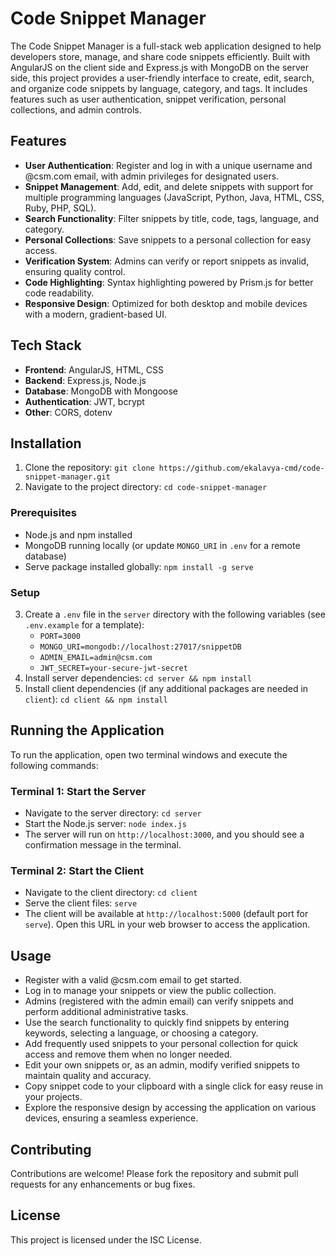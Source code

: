 # Code Snippet Manager

The Code Snippet Manager is a full-stack web application designed to help developers store, manage, and share code snippets efficiently. Built with AngularJS on the client side and Express.js with MongoDB on the server side, this project provides a user-friendly interface to create, edit, search, and organize code snippets by language, category, and tags. It includes features such as user authentication, snippet verification, personal collections, and admin controls.

## Features

- **User Authentication**: Register and log in with a unique username and @csm.com email, with admin privileges for designated users.
- **Snippet Management**: Add, edit, and delete snippets with support for multiple programming languages (JavaScript, Python, Java, HTML, CSS, Ruby, PHP, SQL).
- **Search Functionality**: Filter snippets by title, code, tags, language, and category.
- **Personal Collections**: Save snippets to a personal collection for easy access.
- **Verification System**: Admins can verify or report snippets as invalid, ensuring quality control.
- **Code Highlighting**: Syntax highlighting powered by Prism.js for better code readability.
- **Responsive Design**: Optimized for both desktop and mobile devices with a modern, gradient-based UI.

## Tech Stack

- **Frontend**: AngularJS, HTML, CSS
- **Backend**: Express.js, Node.js
- **Database**: MongoDB with Mongoose
- **Authentication**: JWT, bcrypt
- **Other**: CORS, dotenv

## Installation

1. Clone the repository: `git clone https://github.com/ekalavya-cmd/code-snippet-manager.git`
2. Navigate to the project directory: `cd code-snippet-manager`

### Prerequisites

- Node.js and npm installed
- MongoDB running locally (or update `MONGO_URI` in `.env` for a remote database)
- Serve package installed globally: `npm install -g serve`

### Setup

3. Create a `.env` file in the `server` directory with the following variables (see `.env.example` for a template):
   - `PORT=3000`
   - `MONGO_URI=mongodb://localhost:27017/snippetDB`
   - `ADMIN_EMAIL=admin@csm.com`
   - `JWT_SECRET=your-secure-jwt-secret`
4. Install server dependencies: `cd server && npm install`
5. Install client dependencies (if any additional packages are needed in `client`): `cd client && npm install`

## Running the Application

To run the application, open two terminal windows and execute the following commands:

### Terminal 1: Start the Server

- Navigate to the server directory: `cd server`
- Start the Node.js server: `node index.js`
- The server will run on `http://localhost:3000`, and you should see a confirmation message in the terminal.

### Terminal 2: Start the Client

- Navigate to the client directory: `cd client`
- Serve the client files: `serve`
- The client will be available at `http://localhost:5000` (default port for `serve`). Open this URL in your web browser to access the application.

## Usage

- Register with a valid @csm.com email to get started.
- Log in to manage your snippets or view the public collection.
- Admins (registered with the admin email) can verify snippets and perform additional administrative tasks.
- Use the search functionality to quickly find snippets by entering keywords, selecting a language, or choosing a category.
- Add frequently used snippets to your personal collection for quick access and remove them when no longer needed.
- Edit your own snippets or, as an admin, modify verified snippets to maintain quality and accuracy.
- Copy snippet code to your clipboard with a single click for easy reuse in your projects.
- Explore the responsive design by accessing the application on various devices, ensuring a seamless experience.

## Contributing

Contributions are welcome! Please fork the repository and submit pull requests for any enhancements or bug fixes.

## License

This project is licensed under the ISC License.
